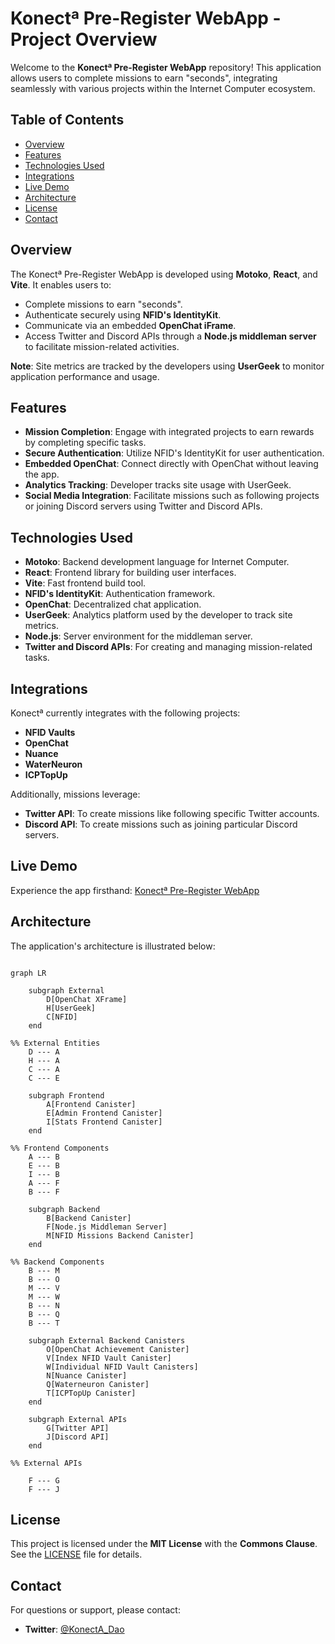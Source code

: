 

# Konectª Pre-Register WebApp - Project Overview

Welcome to the **Konectª Pre-Register WebApp** repository! This application allows users to complete missions to earn "seconds", integrating seamlessly with various projects within the Internet Computer ecosystem.

## Table of Contents

- [Overview](#overview)
- [Features](#features)
- [Technologies Used](#technologies-used)
- [Integrations](#integrations)
- [Live Demo](#live-demo)
- [Architecture](#architecture)
- [License](#license)
- [Contact](#contact)

## Overview

The Konectª Pre-Register WebApp is developed using **Motoko**, **React**, and **Vite**. It enables users to:

- Complete missions to earn "seconds".
- Authenticate securely using **NFID's IdentityKit**.
- Communicate via an embedded **OpenChat iFrame**.
- Access Twitter and Discord APIs through a **Node.js middleman server** to facilitate mission-related activities.

**Note**: Site metrics are tracked by the developers using **UserGeek** to monitor application performance and usage.

## Features

- **Mission Completion**: Engage with integrated projects to earn rewards by completing specific tasks.
- **Secure Authentication**: Utilize NFID's IdentityKit for user authentication.
- **Embedded OpenChat**: Connect directly with OpenChat without leaving the app.
- **Analytics Tracking**: Developer tracks site usage with UserGeek.
- **Social Media Integration**: Facilitate missions such as following projects or joining Discord servers using Twitter and Discord APIs.

## Technologies Used

- **Motoko**: Backend development language for Internet Computer.
- **React**: Frontend library for building user interfaces.
- **Vite**: Fast frontend build tool.
- **NFID's IdentityKit**: Authentication framework.
- **OpenChat**: Decentralized chat application.
- **UserGeek**: Analytics platform used by the developer to track site metrics.
- **Node.js**: Server environment for the middleman server.
- **Twitter and Discord APIs**: For creating and managing mission-related tasks.

## Integrations

Konectª currently integrates with the following projects:

- **NFID Vaults**
- **OpenChat**
- **Nuance**
- **WaterNeuron**
- **ICPTopUp**

Additionally, missions leverage:
- **Twitter API**: To create missions like following specific Twitter accounts.
- **Discord API**: To create missions such as joining particular Discord servers.

## Live Demo

Experience the app firsthand: [Konectª Pre-Register WebApp](https://pre.konecta.one/)

## Architecture

The application's architecture is illustrated below:
  
```mermaid

graph LR

    subgraph External
        D[OpenChat XFrame]
        H[UserGeek]
        C[NFID]
    end

%% External Entities
    D --- A
    H --- A
    C --- A
    C --- E

    subgraph Frontend
        A[Frontend Canister]
        E[Admin Frontend Canister]
        I[Stats Frontend Canister]
    end

%% Frontend Components
    A --- B
    E --- B
    I --- B
    A --- F
    B --- F
    
    subgraph Backend
	    B[Backend Canister]
	    F[Node.js Middleman Server]
	    M[NFID Missions Backend Canister]
	end

%% Backend Components
    B --- M
    B --- O
    M --- V
    M --- W
    B --- N
    B --- Q
    B --- T
    
    subgraph External Backend Canisters
	    O[OpenChat Achievement Canister]
	    V[Index NFID Vault Canister]
	    W[Individual NFID Vault Canisters]
	    N[Nuance Canister]
	    Q[Waterneuron Canister]
	    T[ICPTopUp Canister]
	end

    subgraph External APIs
	    G[Twitter API]
		J[Discord API]
	end

%% External APIs

    F --- G
    F --- J

```

## License

This project is licensed under the **MIT License** with the **Commons Clause**. See the [LICENSE](LICENSE) file for details.

## Contact

For questions or support, please contact:

- **Twitter**: [@KonectA_Dao](https://twitter.com/KonectA_Dao)
